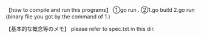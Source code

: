 【how to compile and run this programs】
①go run .
②1.go build 2.go run (binary file you got by the command of 1.)

【基本的な概念等のメモ】
please refer to spec.txt in this dir.
